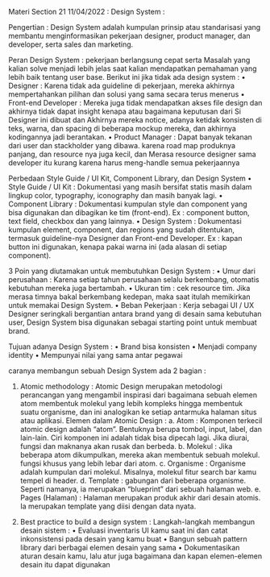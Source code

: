 Materi Section 21 11/04/2022 :
Design System :

Pengertian : 
Design System adalah kumpulan prinsip atau standarisasi yang membantu menginformasikan pekerjaan designer, product manager, dan developer, serta sales dan marketing.

Peran Design System :
pekerjaan berlangsung cepat serta Masalah yang kalian solve menjadi lebih jelas saat kalian mendapatkan pemahaman yang lebih baik tentang user base.
Berikut ini jika tidak ada design system :
•	Designer : Karena tidak ada guideline di pekerjaan, mereka akhirnya mempertahankan pilihan dan solusi yang sama secara terus menerus
•	Front-end Developer : Mereka juga tidak mendapatkan akses file design dan akhirnya tidak dapat insight kenapa atau bagaimana keputusan dari Si Designer ini dibuat dan Akhirnya mereka notice, adanya ketidak konsisten di teks, warna, dan spacing di beberapa mockup mereka, dan akhirnya kodingannya jadi berantakan.
•	Product Manager : Dapat banyak tekanan dari user dan stackholder yang dibawa. karena road map produknya panjang, dan resource nya juga kecil, dan Merasa resource designer sama developer itu kurang karena harus meng-handle semua pekerjaannya

Perbedaan Style Guide / UI Kit, Component Library, dan Design System
•	Style Guide / UI Kit : Dokumentasi yang masih bersifat statis masih dalam lingkup color, typography, iconography dan masih banyak lagi.
•	Component Library : Dokumentasi kumpulan style dan component yang bisa digunakan dan dibagikan ke tim (front-end). Ex : component button, text field, checkbox dan yang lainnya.
•	Design System : Dokumentasi kumpulan element, component, dan regions yang sudah ditentukan, termasuk guideline-nya  Designer dan Front-end Developer. Ex : kapan button ini digunakan, kenapa pakai warna ini (ada alasan di setiap component).

3 Poin yang diutamakan untuk membutuhkan Design System :
•	Umur dari perusahaan : Karena setiap tahun perusahaan selalu berkembang, otomatis kebutuhan mereka juga bertambah.
•	Ukuran tim : cek resource tim. Jika merasa timnya bakal berkembang kedepan, maka saat itulah memikirkan untuk memakai Design System.
•	Beban Pekerjaan : Kerja sebagai UI / UX Designer seringkali bergantian antara brand yang di desain sama kebutuhan user, Design System bisa digunakan sebagai starting point untuk membuat brand.

Tujuan adanya Design System :
•	Brand bisa konsisten
•	Menjadi company identity
•	Mempunyai nilai yang sama antar pegawai

caranya membangun sebuah Design System ada 2 bagian :
1.	Atomic methodology : 
Atomic Design merupakan metodologi perancangan yang mengambil inspirasi dari bagaimana sebuah elemen atom membentuk molekul yang lebih kompleks hingga membentuk suatu organisme, dan ini analogikan ke setiap antarmuka halaman situs atau aplikasi.
Elemen dalam Atomic Design :
a.	Atom : Komponen terkecil atomic design adalah “atom”. Bentuknya berupa tombol, input, label, dan lain-lain. Ciri komponen ini adalah tidak bisa dipecah lagi. Jika diurai, fungsi dan maknanya akan rusak dan berbeda.
b.	Molekul : Jika beberapa atom dikumpulkan, mereka akan membentuk sebuah molekul. fungsi khusus yang lebih lebar dari atom.
c.	Organisme : Organisme adalah kumpulan dari molekul. Misalnya, molekul fitur search bar kamu tempel di header.
d.	Template : gabungan dari beberapa organisme. Seperti namanya, ia merupakan “blueprint” dari sebuah halaman web.
e.	Pages (Halaman) : Halaman merupakan produk akhir dari desain atomis. Ia merupakan template yang diisi dengan data nyata.

2.	Best practice to build a design system : 
Langkah-langkah membangun desain sistem :
•	Evaluasi inventaris UI kamu saat ini dan catat inkonsistensi pada desain yang kamu buat
•	Bangun sebuah pattern library dari berbagai elemen desain yang sama
•	Dokumentasikan aturan desain kamu, lalu atur juga bagaimana dan kapan elemen-elemen desain itu dapat digunakan
